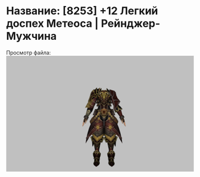 # Название: [8253] +12 Легкий доспех Метеоса | Рейнджер-Мужчина

Просмотр файла:
![p020030.png](p020030.png)